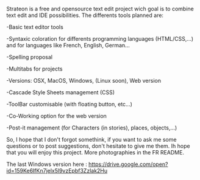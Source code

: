  Strateon is a free and opensource text edit project wich goal is to combine text edit and IDE possibilities. 
 The differents tools planned are:
 
  -Basic text editor tools
  
  -Syntaxic coloration for differents programming languages (HTML/CSS,...)
   and for languages like French, English, German...
   
  -Spelling proposal
  
  -Multitabs for projects
  
  -Versions: OSX, MacOS, Windows, (Linux soon), Web version
  
  -Cascade Style Sheets management (CSS)
  
  -ToolBar customisable (with floating button, etc...)
  
  -Co-Working option for the web version
  
  -Post-it management (for Characters (in stories), places, objects,...)
  
So, I hope that I don't forgot somethink, if you want to ask me some questions or to post suggestions, don't hesitate to give me them.
Ih hope that you will enjoy this project.
More photographies in the FR README.

The last Windows version here : https://drive.google.com/open?id=159Ke6IfKn7jelx5l9vzEpbf3Zzlak2Hu
